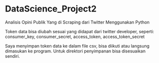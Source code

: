 # DataScience_Project2
Analisis Opini Publik Yang di Scraping dari Twitter Menggunakan Python

Token data bisa diubah sesuai yang didapat dari twitter developer, seperti:
consumer_key,
consumer_secret,
access_token,
access_token_secret

Saya menyimpan token data ke dalam file csv, bisa diikuti atau langsung dimasukan ke program. Untuk direktori penyimpanan bisa disesuaikan sendiri.
